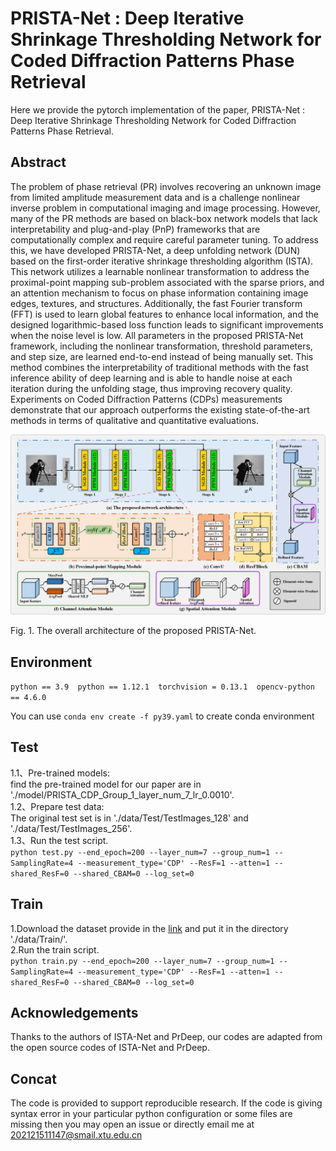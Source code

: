 # PRISTA-Net : Deep Iterative Shrinkage Thresholding Network for Coded Diffraction Patterns Phase Retrieval

Here we provide the pytorch implementation of the paper, PRISTA-Net : Deep Iterative Shrinkage Thresholding Network for Coded Diffraction Patterns Phase Retrieval.

## Abstract

The problem of phase retrieval (PR) involves recovering an unknown image from limited amplitude measurement data and is a challenge nonlinear inverse problem in computational imaging and image processing. However, many of the PR methods are based on black-box network models that lack interpretability and plug-and-play (PnP) frameworks that are computationally complex and require careful parameter tuning. To address this, we have developed PRISTA-Net, a deep unfolding network (DUN) based on the first-order iterative shrinkage thresholding algorithm (ISTA). This network utilizes a learnable nonlinear transformation to address the proximal-point mapping sub-problem associated with the sparse priors, and an attention mechanism to focus on phase information containing image edges, textures, and structures. Additionally, the fast Fourier transform (FFT) is used to learn global features to enhance local information, and the designed logarithmic-based loss function leads to significant improvements when the noise level is low. All parameters in the proposed PRISTA-Net framework, including the nonlinear transformation, threshold parameters, and step size, are learned end-to-end instead of being manually set. This method combines the interpretability of traditional methods with the fast inference ability of deep learning and is able to handle noise at each iteration during the unfolding stage, thus improving recovery quality. Experiments on Coded Diffraction Patterns (CDPs) measurements demonstrate that our approach outperforms the existing state-of-the-art methods in terms of qualitative and quantitative evaluations.

![The overall architecture of the proposed PRISTA-Net.](/PRISTA-Net_frame_v1.png)

Fig. 1. The overall architecture of the proposed PRISTA-Net.

## Environment

`python == 3.9  python == 1.12.1  torchvision = 0.13.1  opencv-python == 4.6.0  `

You can use `conda env create -f py39.yaml` to create conda environment

## Test

1.1、Pre-trained models:  
find the pre-trained model for our paper are in './model/PRISTA_CDP_Group_1_layer_num_7_lr_0.0010'.  
1.2、Prepare test data:  
The original test set is in './data/Test/TestImages_128' and './data/Test/TestImages_256'.  
1.3、Run the test script.  
`python test.py --end_epoch=200 --layer_num=7 --group_num=1 --SamplingRate=4 --measurement_type='CDP' --ResF=1 --atten=1 --shared_ResF=0 --shared_CBAM=0 --log_set=0 `

## Train

1.Download the dataset provide in the [link](https://pan.baidu.com/s/1LZfPvns4b08TWJwSdFw-8Q?pwd=ouee) and put it in the directory './data/Train/'.  
2.Run the train script.  
`python train.py --end_epoch=200 --layer_num=7 --group_num=1 --SamplingRate=4 --measurement_type='CDP' --ResF=1 --atten=1 --shared_ResF=0 --shared_CBAM=0 --log_set=0`

## Acknowledgements

Thanks to the authors of ISTA-Net and PrDeep, our codes are adapted from the open source codes of ISTA-Net and PrDeep.

## Concat
The code is provided to support reproducible research. If the code is giving syntax error in your particular python configuration or some files are missing then you may open an issue or directly email me at 202121511147@smail.xtu.edu.cn
